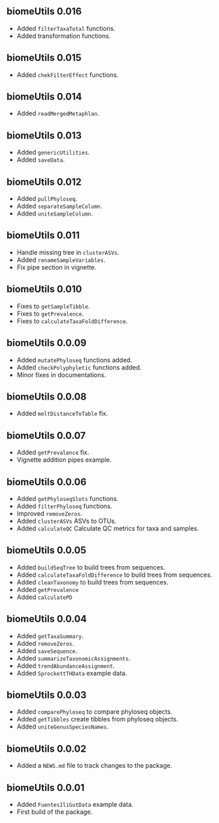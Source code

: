## biomeUtils 0.016

* Added `filterTaxaTotal` functions.  
* Added transformation functions.  

## biomeUtils 0.015

* Added `chekFilterEffect` functions.  

## biomeUtils 0.014

* Added `readMergedMetaphlan`.   

## biomeUtils 0.013

* Added `genericUtilities`.   
* Added `saveData`.  

## biomeUtils 0.012

* Added `pullPhyloseq`.   
* Added `separateSampleColumn`.  
* Added `uniteSampleColumn`.  

## biomeUtils 0.011

* Handle missing tree in `clusterASVs`.  
* Added `renameSampleVariables`.  
* Fix pipe section in vignette.

## biomeUtils 0.010

* Fixes to `getSampleTibble`.
* Fixes to `getPrevalence`.
* Fixes to `calculateTaxaFoldDifference`.  

## biomeUtils 0.0.09

* Added `mutatePhyloseq` functions added.
* Added `checkPolyphyletic` functions added.
* Minor fixes in documentations. 

## biomeUtils 0.0.08

* Added `meltDistanceToTable` fix.

## biomeUtils 0.0.07

* Added `getPrevalence` fix.
* Vignette addition pipes example.

## biomeUtils 0.0.06

* Added `getPhyloseqSlots` functions.
* Added `filterPhyloseq` functions.
* Improved `removeZeros`.
* Added `clusterASVs` ASVs to OTUs.
* Added `calculateQC` Calculate QC metrics for taxa and samples.

## biomeUtils 0.0.05

* Added `buildSeqTree` to build trees from sequences.
* Added `calculateTaxaFoldDifference` to build trees from sequences.
* Added `cleanTaxonomy` to build trees from sequences.
* Added `getPrevalence`
* Added `calculatePD`

## biomeUtils 0.0.04

* Added `getTaxaSummary`.
* Added `removeZeros`.
* Added `saveSequence`.
* Added `summarizeTaxonomicAssignments`.
* Added `trendAbundanceAssignment`.
* Added `SprockettTHData` example data.

## biomeUtils 0.0.03

* Added `comparePhyloseq` to compare phyloseq objects.
* Added `getTibbles` create tibbles from phyloseq objects.
* Added `uniteGenusSpeciesNames`.


## biomeUtils 0.0.02

* Added a `NEWS.md` file to track changes to the package.

## biomeUtils 0.0.01

* Added `FuentesIliGutData` example data.
* First build of the package.

